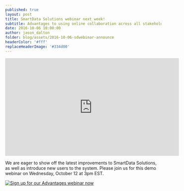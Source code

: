 ```yaml
---
published: true
layout: post
title: SmartData Solutions webinar next week!
subtitle: Advantages to using online collaboration across all stakeholders in environmental site characterization
date: 2016-10-06 10:00:00
author: jason_dalton
folder: blog/assets/2016-10-06-sdwebinar-announce
headerColor: '#fff'
replaceHeaderImage: '#334d00'
---
```


<iframe width="560" height="315" src="https://www.youtube.com/embed/IGo23TJ1C90" frameborder="0" allowfullscreen></iframe>

We are eager to show off the latest improvements to SmartData Solutions, as well as introduce new users to the system.  Please join us for this demo webinar on Wednesday, October 12 at 3pm EST.
 
<!--HubSpot Call-to-Action Code -->
<span class="hs-cta-wrapper" id="hs-cta-wrapper-8afd1660-0861-428e-b713-633d770976d2">
    <span class="hs-cta-node hs-cta-8afd1660-0861-428e-b713-633d770976d2" id="hs-cta-8afd1660-0861-428e-b713-633d770976d2">
        <!--[if lte IE 8]><div id="hs-cta-ie-element"></div><![endif]-->
        <a href="http://cta-redirect.hubspot.com/cta/redirect/1981947/8afd1660-0861-428e-b713-633d770976d2"  target="_blank" ><img class="hs-cta-img" id="hs-cta-img-8afd1660-0861-428e-b713-633d770976d2" style="border-width:0px;" src="https://no-cache.hubspot.com/cta/default/1981947/8afd1660-0861-428e-b713-633d770976d2.png"  alt="Sign up for our Advantages webinar now"/></a>
    </span>
    <script charset="utf-8" src="https://js.hscta.net/cta/current.js"></script>
    <script type="text/javascript">
        hbspt.cta.load(1981947, '8afd1660-0861-428e-b713-633d770976d2', {});
    </script>
</span>
<!-- end HubSpot Call-to-Action Code -->

